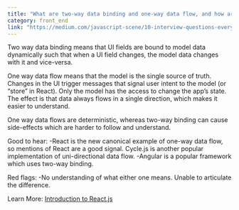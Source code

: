 ```yaml
---
title: "What are two-way data binding and one-way data flow, and how are they different?"
category: front_end
link: "https://medium.com/javascript-scene/10-interview-questions-every-javascript-developer-should-know-6fa6bdf5ad95#.hj5vgigx7"
---
```

Two way data binding means that UI fields are bound to model data dynamically such that when a UI field changes, the model data changes with it and vice-versa.

One way data flow means that the model is the single source of truth. Changes in the UI trigger messages that signal user intent to the model (or “store” in React). Only the model has the access to change the app’s state. The effect is that data always flows in a single direction, which makes it easier to understand.

One way data flows are deterministic, whereas two-way binding can cause side-effects which are harder to follow and understand.

Good to hear:
-React is the new canonical example of one-way data flow, so mentions of React are a good signal. Cycle.js is another popular implementation of uni-directional data flow.
-Angular is a popular framework which uses two-way binding.

Red flags:
-No understanding of what either one means. Unable to articulate the difference.

Learn More: [Introduction to React.js](https://youtu.be/XxVg_s8xAms)
